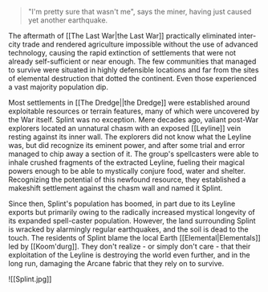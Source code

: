 >"I'm pretty sure that wasn't me", says the miner, having just caused yet another earthquake.

The aftermath of [[The Last War|the Last War]] practically eliminated inter-city trade and rendered agriculture impossible without the use of advanced technology, causing the rapid extinction of settlements that were not already self-sufficient or near enough. The few communities that managed to survive were situated in highly defensible locations and far from the sites of elemental destruction that dotted the continent. Even those experienced a vast majority population dip.

Most settlements in [[The Dredge||the Dredge]] were established around exploitable resources or terrain features, many of which were uncovered by the War itself. Splint was no exception. Mere decades ago, valiant post-War explorers located an unnatural chasm with an exposed [[Leyline]] vein resting against its inner wall. The explorers did not know what the Leyline was, but did recognize its eminent power, and after some trial and error managed to chip away a section of it. The group's spellcasters were able to inhale crushed fragments of the extracted Leyline, fueling their magical powers enough to be able to mystically conjure food, water and shelter. Recognizing the potential of this newfound resource, they established a makeshift settlement against the chasm wall and named it Splint.

Since then, Splint's population has boomed, in part due to its Leyline exports but primarily owing to the radically increased mystical longevity of its expanded spell-caster population. However, the land surrounding Splint is wracked by alarmingly regular earthquakes, and the soil is dead to the touch. The residents of Splint blame the local Earth [[Elemental|Elementals]] led by [[Koom'durg]]. They don't realize - or simply don't care - that their exploitation of the Leyline is destroying the world even further, and in the long run, damaging the Arcane fabric that they rely on to survive.

![[Splint.jpg]]